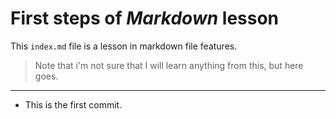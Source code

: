 # First steps of _Markdown_ lesson

This `index.md` file is a lesson in markdown file features.

> Note that i'm not sure that I will learn anything from this,
> but here goes.
---

* This is the first commit.
